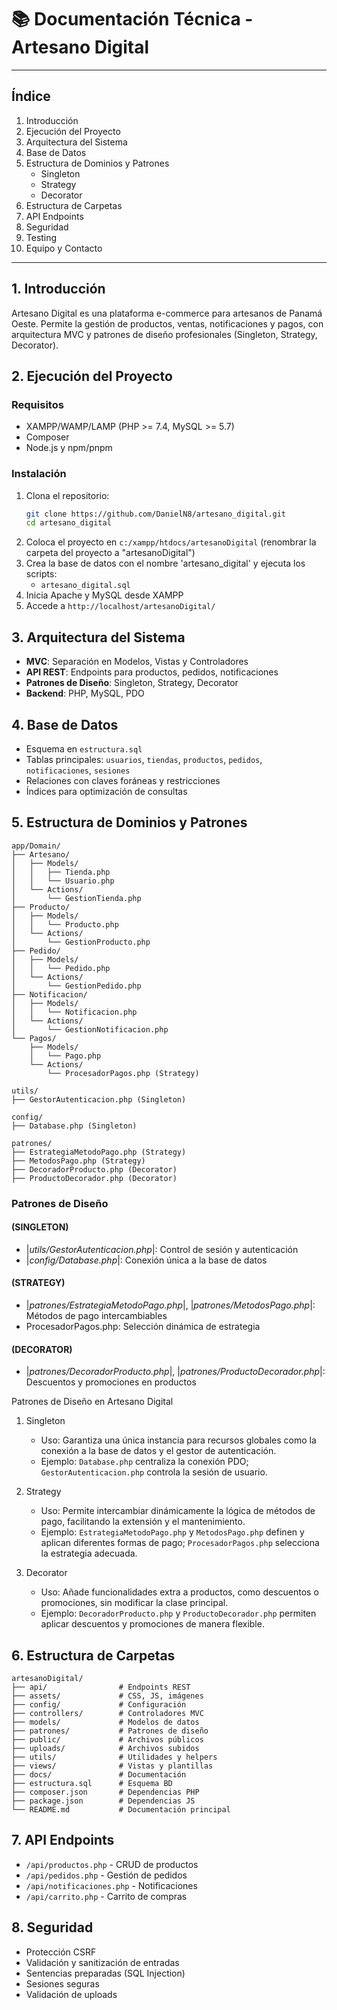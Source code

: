 
# 📚 Documentación Técnica - Artesano Digital

---

## Índice
1. Introducción
2. Ejecución del Proyecto
3. Arquitectura del Sistema
4. Base de Datos
5. Estructura de Dominios y Patrones
   - Singleton
   - Strategy
   - Decorator
6. Estructura de Carpetas
7. API Endpoints
8. Seguridad
9. Testing
10. Equipo y Contacto

---

## 1. Introducción
Artesano Digital es una plataforma e-commerce para artesanos de Panamá Oeste. Permite la gestión de productos, ventas, notificaciones y pagos, con arquitectura MVC y patrones de diseño profesionales (Singleton, Strategy, Decorator).

## 2. Ejecución del Proyecto

### Requisitos
- XAMPP/WAMP/LAMP (PHP >= 7.4, MySQL >= 5.7)
- Composer
- Node.js y npm/pnpm

### Instalación
1. Clona el repositorio:
   ```bash
   git clone https://github.com/DanielN8/artesano_digital.git
   cd artesano_digital
   ```
2. Coloca el proyecto en `c:/xampp/htdocs/artesanoDigital` (renombrar la carpeta del proyecto a "artesanoDigital")
3. Crea la base de datos con el nombre 'artesano_digital' y ejecuta los scripts:
   - `artesano_digital.sql`
4. Inicia Apache y MySQL desde XAMPP
5. Accede a `http://localhost/artesanoDigital/`

## 3. Arquitectura del Sistema
- **MVC**: Separación en Modelos, Vistas y Controladores
- **API REST**: Endpoints para productos, pedidos, notificaciones
- **Patrones de Diseño**: Singleton, Strategy, Decorator
- **Backend**: PHP, MySQL, PDO

## 4. Base de Datos
- Esquema en `estructura.sql`
- Tablas principales: `usuarios`, `tiendas`, `productos`, `pedidos`, `notificaciones`, `sesiones`
- Relaciones con claves foráneas y restricciones
- Índices para optimización de consultas

## 5. Estructura de Dominios y Patrones

```
app/Domain/
├── Artesano/
│   ├── Models/
│   │   ├── Tienda.php
│   │   └── Usuario.php
│   └── Actions/
│       └── GestionTienda.php
├── Producto/
│   ├── Models/
│   │   └── Producto.php
│   └── Actions/
│       └── GestionProducto.php
├── Pedido/
│   ├── Models/
│   │   └── Pedido.php
│   └── Actions/
│       └── GestionPedido.php
├── Notificacion/
│   ├── Models/
│   │   └── Notificacion.php
│   └── Actions/
│       └── GestionNotificacion.php
└── Pagos/
    ├── Models/
    │   └── Pago.php
    └── Actions/
        └── ProcesadorPagos.php (Strategy)

utils/
├── GestorAutenticacion.php (Singleton)

config/
├── Database.php (Singleton)

patrones/
├── EstrategiaMetodoPago.php (Strategy)
├── MetodosPago.php (Strategy)
├── DecoradorProducto.php (Decorator)
├── ProductoDecorador.php (Decorator)
```

### Patrones de Diseño

#### (SINGLETON)
- |_utils/GestorAutenticacion.php_|: Control de sesión y autenticación
- |_config/Database.php_|: Conexión única a la base de datos

#### (STRATEGY)
- |_patrones/EstrategiaMetodoPago.php_|, |_patrones/MetodosPago.php_|: Métodos de pago intercambiables
- ProcesadorPagos.php: Selección dinámica de estrategia

#### (DECORATOR)
- |_patrones/DecoradorProducto.php_|, |_patrones/ProductoDecorador.php_|: Descuentos y promociones en productos


Patrones de Diseño en Artesano Digital

1. Singleton
    - Uso: Garantiza una única instancia para recursos globales como la conexión a la base de datos y el gestor de autenticación.
    - Ejemplo: `Database.php` centraliza la conexión PDO; `GestorAutenticacion.php` controla la sesión de usuario.

2. Strategy
    - Uso: Permite intercambiar dinámicamente la lógica de métodos de pago, facilitando la extensión y el mantenimiento.
    - Ejemplo: `EstrategiaMetodoPago.php` y `MetodosPago.php` definen y aplican diferentes formas de pago; `ProcesadorPagos.php` selecciona la estrategia adecuada.

3. Decorator
    - Uso: Añade funcionalidades extra a productos, como descuentos o promociones, sin modificar la clase principal.
    - Ejemplo: `DecoradorProducto.php` y `ProductoDecorador.php` permiten aplicar descuentos y promociones de manera flexible.


## 6. Estructura de Carpetas
```
artesanoDigital/
├── api/                # Endpoints REST
├── assets/             # CSS, JS, imágenes
├── config/             # Configuración
├── controllers/        # Controladores MVC
├── models/             # Modelos de datos
├── patrones/           # Patrones de diseño
├── public/             # Archivos públicos
├── uploads/            # Archivos subidos
├── utils/              # Utilidades y helpers
├── views/              # Vistas y plantillas
├── docs/               # Documentación
├── estructura.sql      # Esquema BD
├── composer.json       # Dependencias PHP
├── package.json        # Dependencias JS
└── README.md           # Documentación principal
```

## 7. API Endpoints
- `/api/productos.php` - CRUD de productos
- `/api/pedidos.php` - Gestión de pedidos
- `/api/notificaciones.php` - Notificaciones
- `/api/carrito.php` - Carrito de compras

## 8. Seguridad
- Protección CSRF
- Validación y sanitización de entradas
- Sentencias preparadas (SQL Injection)
- Sesiones seguras
- Validación de uploads
